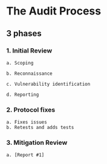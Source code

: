 # The Audit Process

## 3 phases

### 1. Initial Review
    a. Scoping 

    b. Reconnaissance

    c. Vulnerability identification

    d. Reporting 

### 2. Protocol fixes
    a. Fixes issues
    b. Retests and adds tests

### 3. Mitigation Review
    a. [Report #1]